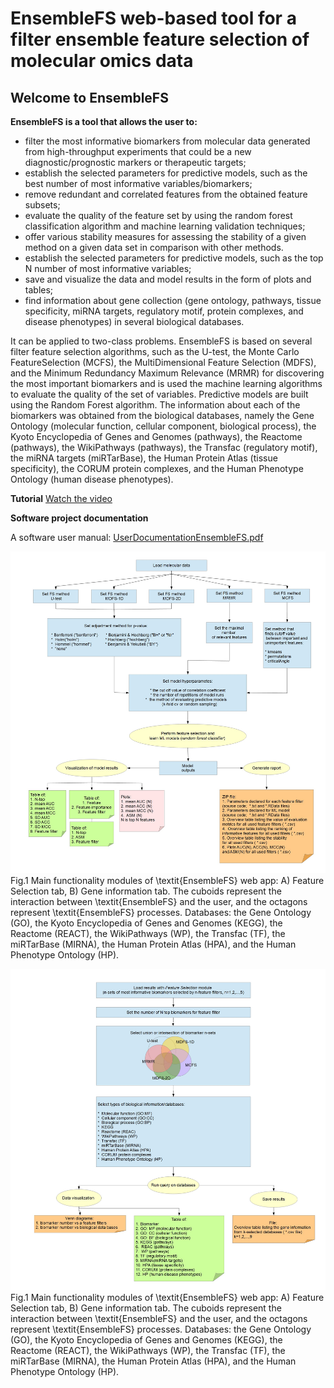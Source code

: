 # EnsembleFS web-based tool for a filter ensemble feature selection of molecular omics data

## Welcome to EnsembleFS
**EnsembleFS is a tool that allows the user to:**
* filter the most informative biomarkers from molecular data generated from high-throughput experiments that could be a new diagnostic/prognostic markers or therapeutic targets;
* establish the selected parameters for predictive models, such as the best number of most informative variables/biomarkers;
* remove redundant and correlated features from the obtained feature subsets;
* evaluate the quality of the feature set by using the random forest classification algorithm and machine learning validation techniques;
* offer various stability measures for assessing the stability of a given method on a given data set in comparison with other methods.
* establish the selected parameters for predictive models, such as the top N number of most informative variables;
* save and visualize the data and model results in the form of plots and tables;
* find information about gene collection (gene ontology, pathways, tissue specificity, miRNA targets, regulatory motif, protein complexes, and disease phenotypes) in several biological databases.

It can be applied to two-class problems. EnsembleFS is based on several filter feature selection algorithms, such as the U-test, the Monte Carlo FeatureSelection (MCFS), the MultiDimensional Feature Selection (MDFS), and the Minimum Redundancy Maximum Relevance (MRMR) for discovering the most important biomarkers and is used the machine learning algorithms to evaluate the quality of the set of variables. Predictive models are built using the Random Forest algorithm.
The information about each of the biomarkers was obtained from the biological databases, namely the Gene Ontology (molecular function, cellular component, biological process), the Kyoto Encyclopedia of Genes and Genomes (pathways), the Reactome (pathways), the WikiPathways (pathways), the Transfac (regulatory motif), the miRNA targets (miRTarBase), the Human Protein Atlas (tissue specificity), the CORUM protein complexes, and the Human Phenotype Ontology (human disease phenotypes).

**Tutorial**
[Watch the video](https://www.youtube.com/embed/ENf3LEMb56E)

**Software project documentation**

A software user manual: 
[UserDocumentationEnsembleFS.pdf](https://github.com/biocsuwb/EnsembleFS/blob/main/User%20Documentation%20EnsembleFS.pdf)


![Fig.1](https://github.com/biocsuwb/Images/blob/main/S2.jpg?raw=true)
Fig.1 Main functionality modules of \textit{EnsembleFS} web app: A) Feature Selection tab, B) Gene information tab. The cuboids represent the interaction between \textit{EnsembleFS} and the user, and the octagons represent \textit{EnsembleFS} processes. Databases: the Gene Ontology (GO), the Kyoto Encyclopedia of Genes and Genomes (KEGG), the Reactome (REACT), the WikiPathways (WP), the Transfac (TF), the miRTarBase (MIRNA), the Human Protein Atlas (HPA), and the Human Phenotype Ontology (HP).

![Fig.2](https://github.com/biocsuwb/Images/blob/main/S3.jpg?raw=true)
Fig.1 Main functionality modules of \textit{EnsembleFS} web app: A) Feature Selection tab, B) Gene information tab. The cuboids represent the interaction between \textit{EnsembleFS} and the user, and the octagons represent \textit{EnsembleFS} processes. Databases: the Gene Ontology (GO), the Kyoto Encyclopedia of Genes and Genomes (KEGG), the Reactome (REACT), the WikiPathways (WP), the Transfac (TF), the miRTarBase (MIRNA), the Human Protein Atlas (HPA), and the Human Phenotype Ontology (HP).
